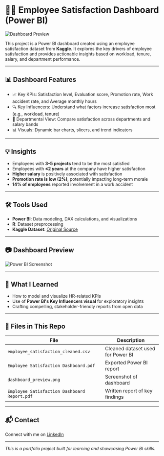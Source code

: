 # 🧑‍💼 Employee Satisfaction Dashboard (Power BI)
![Dashboard Preview](./dashboard-preview.png)

This project is a Power BI dashboard created using an employee satisfaction dataset from **Kaggle**. It explores the key drivers of employee satisfaction and provides actionable insights based on workload, tenure, salary, and department performance.

---

## 📊 Dashboard Features

- 📈 Key KPIs: Satisfaction level, Evaluation score, Promotion rate, Work accident rate, and Average monthly hours
- 🔍 Key Influencers: Understand what factors increase satisfaction most (e.g., workload, tenure)
- 🧭 Departmental View: Compare satisfaction across departments and salary bands
- 📊 Visuals: Dynamic bar charts, slicers, and trend indicators

---

## 💡 Insights

- Employees with **3–5 projects** tend to be the most satisfied
- Employees with **≤2 years** at the company have higher satisfaction
- **Higher salary** is positively associated with satisfaction
- **Promotion rate is low (2%)**, potentially impacting long-term morale
- **14% of employees** reported involvement in a work accident

---

## 🛠️ Tools Used

- **Power BI**: Data modeling, DAX calculations, and visualizations
- **R**: Dataset preprocessing
- **Kaggle Dataset**: [Original Source](https://www.kaggle.com/datasets/ludobenistant/hr-analytics)

---

## 📷 Dashboard Preview

![Power BI Screenshot](images/dashboard_preview.png)

---

## 🧠 What I Learned

- How to model and visualize HR-related KPIs
- Use of **Power BI's Key Influencers visual** for exploratory insights
- Crafting compelling, stakeholder-friendly reports from open data

---

## 📁 Files in This Repo

| File | Description |
|------|-------------|
| `employee_satisfaction_cleaned.csv` | Cleaned dataset used for Power BI |
| `Employee Satisfaction Dashboard.pdf` | Exported Power BI report |
| `dashboard_preview.png` | Screenshot of dashboard |
| `Employee Satisfaction Dashboard Report.pdf` | Written report of key findings |

---

## 📬 Contact

Connect with me on [LinkedIn](https://www.linkedin.com/in/blessingoladoja)  

---

_This is a portfolio project built for learning and showcasing Power BI skills._
